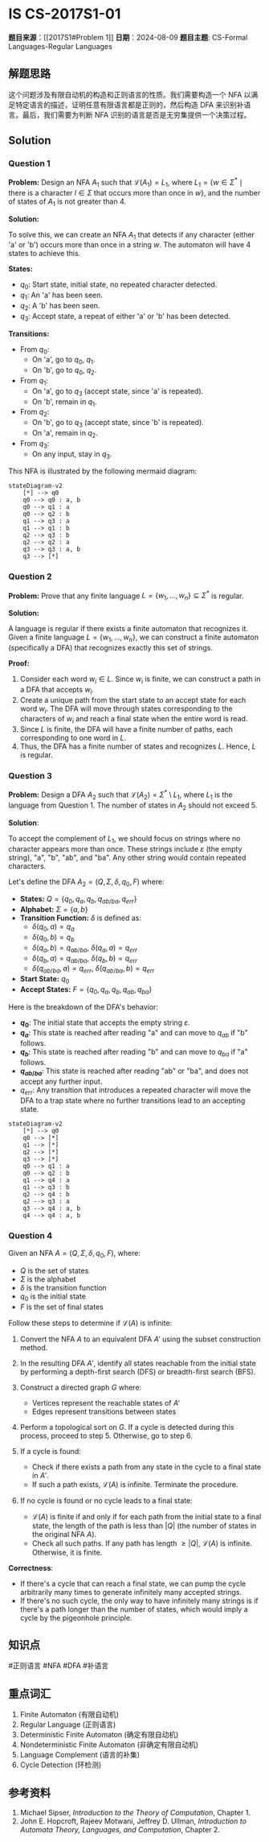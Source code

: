 # IS CS-2017S1-01

**题目来源**：[[2017S1#Problem 1]]
**日期**：2024-08-09
**题目主题**: CS-Formal Languages-Regular Languages

## 解题思路

这个问题涉及有限自动机的构造和正则语言的性质。我们需要构造一个 NFA 以满足特定语言的描述，证明任意有限语言都是正则的，然后构造 DFA 来识别补语言。最后，我们需要为判断 NFA 识别的语言是否是无穷集提供一个决策过程。

## Solution

### Question 1

**Problem:** Design an NFA $A_1$ such that $\mathcal{L}(A_1) = L_1$, where $L_1 = \{w \in \Sigma^* \mid \text{there is a character } l \in \Sigma \text{ that occurs more than once in } w\}$, and the number of states of $A_1$ is not greater than 4.

**Solution:**

To solve this, we can create an NFA $A_1$ that detects if any character (either 'a' or 'b') occurs more than once in a string $w$. The automaton will have 4 states to achieve this.

**States:**
- $q_0$: Start state, initial state, no repeated character detected.
- $q_1$: An 'a' has been seen.
- $q_2$: A 'b' has been seen.
- $q_3$: Accept state, a repeat of either 'a' or 'b' has been detected.

**Transitions:**
- From $q_0$:
  - On 'a', go to $q_0$, $q_1$.
  - On 'b', go to $q_0$, $q_2$.
- From $q_1$:
  - On 'a', go to $q_3$ (accept state, since 'a' is repeated).
  - On 'b', remain in $q_1$.
- From $q_2$:
  - On 'b', go to $q_3$ (accept state, since 'b' is repeated).
  - On 'a', remain in $q_2$.
- From $q_3$:
  - On any input, stay in $q_3$.

This NFA is illustrated by the following mermaid diagram:

```mermaid
stateDiagram-v2
    [*] --> q0
    q0 --> q0 : a, b
    q0 --> q1 : a
    q0 --> q2 : b
    q1 --> q3 : a
    q1 --> q1 : b
    q2 --> q3 : b
    q2 --> q2 : a
    q3 --> q3 : a, b
    q3 --> [*]
```

### Question 2

**Problem:** Prove that any finite language $L = \{w_1, \ldots, w_n\} \subseteq \Sigma^*$ is regular.

**Solution:**

A language is regular if there exists a finite automaton that recognizes it. Given a finite language $L = \{w_1, \ldots, w_n\}$, we can construct a finite automaton (specifically a DFA) that recognizes exactly this set of strings.

**Proof:**
1. Consider each word $w_i \in L$. Since $w_i$ is finite, we can construct a path in a DFA that accepts $w_i$.
2. Create a unique path from the start state to an accept state for each word $w_i$. The DFA will move through states corresponding to the characters of $w_i$ and reach a final state when the entire word is read.
3. Since $L$ is finite, the DFA will have a finite number of paths, each corresponding to one word in $L$.
4. Thus, the DFA has a finite number of states and recognizes $L$. Hence, $L$ is regular.

### Question 3

**Problem:** Design a DFA $A_2$ such that $\mathcal{L}(A_2) = \Sigma^* \setminus L_1$, where $L_1$ is the language from Question 1. The number of states in $A_2$ should not exceed 5.

**Solution**:

To accept the complement of $L_1$, we should focus on strings where no character appears more than once. These strings include $\varepsilon$ (the empty string), "a", "b", "ab", and "ba". Any other string would contain repeated characters.

Let's define the DFA $A_2 = (Q, \Sigma, \delta, q_0, F)$ where:

- **States:** $Q = \{q_0, q_a, q_b, q_{ab/ba}, q_{err}\}$
- **Alphabet:** $\Sigma = \{a, b\}$
- **Transition Function:** $\delta$ is defined as:
  - $\delta(q_0, a) = q_a$
  - $\delta(q_0, b) = q_b$
  - $\delta(q_a, b) = q_{ab/ba}$, $\delta(q_a, a) = q_{err}$
  - $\delta(q_b, a) =  q_{ab/ba}$, $\delta(q_b, b) = q_{err}$
  - $\delta(q_{ab/ba}, a) = q_{err}$, $\delta( q_{ab/ba}, b) = q_{err}$
- **Start State:** $q_0$
- **Accept States:** $F = \{q_0, q_a, q_b, q_{ab}, q_{ba}\}$

Here is the breakdown of the DFA's behavior:

- **$q_0$**: The initial state that accepts the empty string $\varepsilon$.
- **$q_a$**: This state is reached after reading "a" and can move to $q_{ab}$ if "b" follows.
- **$q_b$**: This state is reached after reading "b" and can move to $q_{ba}$ if "a" follows.
- **$q_{ab/ba}$**: This state is reached after reading "ab" or "ba", and does not accept any further input.
- $q_{err}$: Any transition that introduces a repeated character will move the DFA to a trap state where no further transitions lead to an accepting state.

```mermaid
stateDiagram-v2
    [*] --> q0
	q0 --> [*]
    q1 --> [*]
    q2 --> [*]
    q3 --> [*]
    q0 --> q1 : a
    q0 --> q2 : b
    q1 --> q4 : a
    q1 --> q3 : b
    q2 --> q4 : b
    q2 --> q3 : a
    q3 --> q4 : a, b
    q4 --> q4 : a, b
```

### Question 4

Given an NFA $A = (Q, \Sigma, \delta, q_0, F)$, where:

- $Q$ is the set of states
- $\Sigma$ is the alphabet
- $\delta$ is the transition function
- $q_0$ is the initial state
- $F$ is the set of final states

Follow these steps to determine if $\mathcal{L}(A)$ is infinite:

1. Convert the NFA $A$ to an equivalent DFA $A'$ using the subset construction method.

2. In the resulting DFA $A'$, identify all states reachable from the initial state by performing a depth-first search (DFS) or breadth-first search (BFS).

3. Construct a directed graph $G$ where:
   - Vertices represent the reachable states of $A'$
   - Edges represent transitions between states

4. Perform a topological sort on $G$. If a cycle is detected during this process, proceed to step 5. Otherwise, go to step 6.

5. If a cycle is found:
   - Check if there exists a path from any state in the cycle to a final state in $A'$.
   - If such a path exists, $\mathcal{L}(A)$ is infinite. Terminate the procedure.

6. If no cycle is found or no cycle leads to a final state:
   - $\mathcal{L}(A)$ is finite if and only if for each path from the initial state to a final state, the length of the path is less than $|Q|$ (the number of states in the original NFA $A$).
   - Check all such paths. If any path has length $\geq |Q|$, $\mathcal{L}(A)$ is infinite. Otherwise, it is finite.

**Correctness**:

- If there's a cycle that can reach a final state, we can pump the cycle arbitrarily many times to generate infinitely many accepted strings.
- If there's no such cycle, the only way to have infinitely many strings is if there's a path longer than the number of states, which would imply a cycle by the pigeonhole principle.

## 知识点

#正则语言 #NFA #DFA #补语言

## 重点词汇

1. Finite Automaton (有限自动机)
2. Regular Language (正则语言)
3. Deterministic Finite Automaton (确定有限自动机)
4. Nondeterministic Finite Automaton (非确定有限自动机)
5. Language Complement (语言的补集)
6. Cycle Detection (环检测)

## 参考资料

1. Michael Sipser, *Introduction to the Theory of Computation*, Chapter 1.
2. John E. Hopcroft, Rajeev Motwani, Jeffrey D. Ullman, *Introduction to Automata Theory, Languages, and Computation*, Chapter 2.
